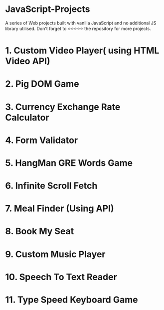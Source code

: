 # JavaScript-Projects
A series of Web projects built with vanilla JavaScript and no additional JS library utilised. Don't forget to ⭐⭐⭐⭐⭐ the repository for more projects.

# 1. Custom Video Player( using HTML Video API)

# 2. Pig DOM Game

# 3. Currency Exchange Rate Calculator

# 4. Form Validator 

# 5. HangMan GRE Words Game

# 6. Infinite Scroll Fetch 

# 7.  Meal Finder (Using API)

# 8. Book My Seat

# 9. Custom Music Player

# 10. Speech To Text Reader

# 11. Type Speed Keyboard Game
